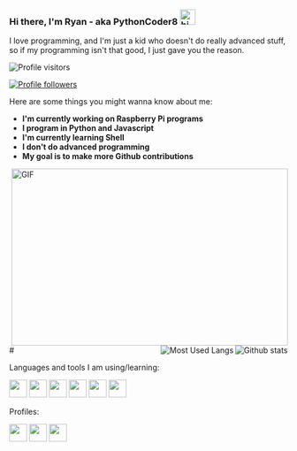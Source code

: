### Hi there, I'm Ryan  - aka PythonCoder8 <img src="https://user-images.githubusercontent.com/1303154/88677602-1635ba80-d120-11ea-84d8-d263ba5fc3c0.gif" width="28px" alt="hi">

I love programming, and I'm just a kid who doesn't do really advanced stuff, so if my programming isn't that good, I just gave you the reason.

![Profile visitors](https://visitor-badge.laobi.icu/badge?page_id=PythonCoder8.PythonCoder8)

[![Profile followers](https://img.shields.io/github/followers/PythonCoder8?label=Follow&style=social)](https://github.com/PythonCoder8)

Here are some things you might wanna know about me:

- **I'm currently working on Raspberry Pi programs**
- **I program in Python and Javascript**
- **I'm currently learning Shell**
- **I don't do advanced programming**
- **My goal is to make more Github contributions**


<img align="right" alt="GIF" src="https://github.com/abhisheknaiidu/abhisheknaiidu/blob/master/code.gif?raw=true" width="500" height="320" />
#
<img align='right' alt='Github stats' src='https://github-readme-stats.vercel.app/api?username=pythoncoder8&show_icons=true&theme=tokyonight'>

<img align='right' alt='Most Used Langs' src='https://github-readme-stats.vercel.app/api/top-langs/?username=PythonCoder8&theme=tokyonight'>

Languages and tools I am using/learning:

<img height="32" width="32" src="https://cdn.jsdelivr.net/npm/simple-icons@v4/icons/python.svg" /> <img height="32" width="32" src="https://cdn.jsdelivr.net/npm/simple-icons@v4/icons/github.svg" /> <img height="32" width="32" src="https://cdn.jsdelivr.net/npm/simple-icons@v4/icons/html5.svg" /> <img height="32" width="32" src="https://cdn.jsdelivr.net/npm/simple-icons@v4/icons/javascript.svg" /> <img height="32" width="32" src="https://cdn.jsdelivr.net/npm/simple-icons@v4/icons/css3.svg" />    <img height="32" width="32" src="https://cdn.jsdelivr.net/npm/simple-icons@v4/icons/linux.svg" />

Profiles:

<a href='https://www.youtube.com/channel/UCzKG5DOw6Z-MlV5EDJaeRFg'><img height="32" width="32" src="https://cdn.jsdelivr.net/npm/simple-icons@v4/icons/youtube.svg" /></a> <a href='https://open.spotify.com/user/zxm7a2pkeh4jigp9wct7rmw47'><img height="32" width="32" src="https://cdn.jsdelivr.net/npm/simple-icons@v4/icons/spotify.svg" /></a> <a href='https://www.deezer.com/en/profile/3602087702'><img height="32" width="32" src="https://cdn.jsdelivr.net/npm/simple-icons@v4/icons/deezer.svg" /></a>
